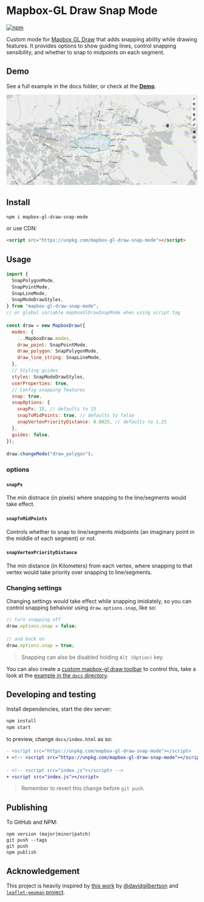 # Mapbox-GL Draw Snap Mode

[![npm](https://img.shields.io/npm/v/mapbox-gl-draw-snap-mode?color=green)](https://www.npmjs.com/package/mapbox-gl-draw-snap-mode)

Custom mode for [Mapbox GL Draw](https://github.com/mapbox/mapbox-gl-draw) that adds snapping ability while drawing features.
It provides options to show guiding lines, control snapping sensibility, and whether to snap to midpoints on each segment.

## Demo

See a full example in the docs folder, or check at the [**Demo**](https://mhsattarian.github.io/mapbox-gl-draw-snap-mode).

![a GIF showing usage demo](docs/demo.gif)

## Install

```shell
npm i mapbox-gl-draw-snap-mode
```

or use CDN:

```html
<script src="https://unpkg.com/mapbox-gl-draw-snap-mode"></script>
```

## Usage

```js
import {
  SnapPolygonMode,
  SnapPointMode,
  SnapLineMode,
  SnapModeDrawStyles,
} from "mapbox-gl-draw-snap-mode";
// or global variable mapboxGlDrawSnapMode when using script tag

const draw = new MapboxDraw({
  modes: {
    ...MapboxDraw.modes,
    draw_point: SnapPointMode,
    draw_polygon: SnapPolygonMode,
    draw_line_string: SnapLineMode,
  },
  // Styling guides
  styles: SnapModeDrawStyles,
  userProperties: true,
  // Config snapping features
  snap: true,
  snapOptions: {
    snapPx: 15, // defaults to 15
    snapToMidPoints: true, // defaults to false
    snapVertexPriorityDistance: 0.0025, // defaults to 1.25
  },
  guides: false,
});

draw.changeMode("draw_polygon");
```

### options

#### `snapPx`

The min distnace (in pixels) where snapping to the line/segments would take effect.

#### `snapToMidPoints`

Controls whether to snap to line/segments midpoints (an imaginary point in the middle of each segment) or not.

#### `snapVertexPriorityDistance`

The min distance (in Kilometers) from each vertex, where snapping to that vertex would take priority over snapping to line/segments.

### Changing settings

Changing settings would take effect while snapping imidiately, so you can control snapping behaivior using `draw.options.snap`, like so:

```js
// turn snapping off
draw.options.snap = false;

// and back on
draw.options.snap = true;
```

> Snapping can also be disabled holding `Alt (Option)` key.

You can also create a [custom mapbox-gl draw toolbar](https://github.com/mapbox/mapbox-gl-draw/issues/874#issuecomment-470591089) to control this, take a look at the [example in the `docs` directory](/docs/index.html#L122).

## Developing and testing

Install dependencies, start the dev server:

```bash
npm install
npm start
```

to preview, change `docs/index.html` as so:

```diff
- <script src="https://unpkg.com/mapbox-gl-draw-snap-mode"></script>
+ <!-- <script src="https://unpkg.com/mapbox-gl-draw-snap-mode"></script> -->

- <!-- <script src="index.js"></script> -->
+ <script src="index.js"></script>
```

> Remember to revert this change before `git push`.

## Publishing

To GitHub and NPM:

```
npm version (major|minor|patch)
git push --tags
git push
npm publish
```

## Acknowledgement

This project is heavily inspired by [this work](https://github.com/mapbox/mapbox-gl-draw/issues/865) by [@davidgilbertson](https://github.com/davidgilbertson) and [`leaflet-geoman` project](https://github.com/geoman-io/leaflet-geoman).
